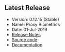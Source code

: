 ## Latest Release
- Version: 0.12.15 (Stable)
- Name:  Proxy Biometrics
- Date:  01-Jul-2019
- [Release Notes](Release-Notes---0.12.15)
- [Source code](https://github.com/mosip/mosip-platform)
- [Documentation](Release-Notes---0.12.15#documentation-)
